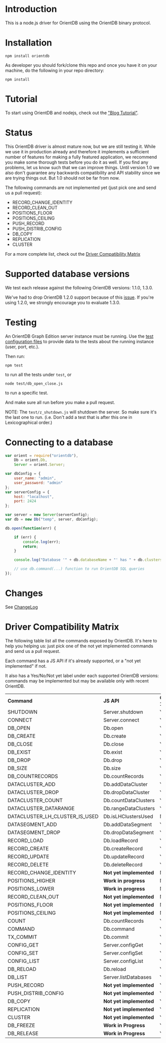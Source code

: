Introduction
========

This is a node.js driver for OrientDB using the OrientDB binary protocol.

Installation
========

```
npm install orientdb
```

As developer you should fork/clone this repo and once you have it on your machine, do the following in your repo directory:

```
npm install
```

Tutorial
========

To start using OrientDB and nodejs, check out the ["Blog Tutorial"](https://github.com/gabipetrovay/node-orientdb/wiki/Blog-Tutorial-with-ExpressJS-and-OrientDB).

Status
========

This OrientDB driver is almost mature now, but we are still testing it. While we use it in production already and therefore it implements a sufficient number of features for making a fully featured application, we recommend you make some thorough tests before you do it as well. If you find any problems, let us know such that we can improve things. Until version 1.0 we also don't guarantee any backwards compatibility and API stability since we are trying things out. But 1.0 should not be far from now.

The following commands are not implemented yet (just pick one and send us a pull request):

* RECORD_CHANGE_IDENTITY
* RECORD_CLEAN_OUT
* POSITIONS_FLOOR
* POSITIONS_CEILING
* PUSH_RECORD
* PUSH_DISTRIB_CONFIG
* DB_COPY
* REPLICATION
* CLUSTER

For a more complete list, check out the [Driver Compatibility Matrix](#driver-compatibility-matrix)

Supported database versions
========

We test each release against the following OrientDB versions: 1.1.0, 1.3.0.

We've had to drop OrientDB 1.2.0 support because of this [issue](https://github.com/nuvolabase/orientdb/issues/949). If you're using 1.2.0, we strongly encourage you to evaluate 1.3.0.

Testing
========

An OrientDB Graph Edition server instance must be running. Use the [test configuration files](https://github.com/gabipetrovay/node-orientdb/tree/master/config/test) to provide data to the tests about the running instance (user, port, etc.).

Then run:

`npm test`

to run all the tests under `test`, or

`node test/db_open_close.js`

to run a specific test.

And make sure all run before you make a pull request.

NOTE: The `test/z_shutdown.js` will shutdown the server. So make sure it's the last one to run. (i.e. Don't add a test that is after this one in Lexicographical order.)

Connecting to a database
========

```javascript
var orient = require("orientdb"),
    Db = orient.Db,
    Server = orient.Server;

var dbConfig = {
    user_name: "admin",
    user_password: "admin"
};
var serverConfig = {
    host: "localhost",
    port: 2424
};

var server = new Server(serverConfig);
var db = new Db("temp", server, dbConfig);

db.open(function(err) {

    if (err) {
        console.log(err);
        return;
    }

    console.log("Database '" + db.databaseName + "' has " + db.clusters.length + " clusters");

    // use db.command(...) function to run OrientDB SQL queries
});
```
 
Changes
========

See [ChangeLog](https://github.com/gabipetrovay/node-orientdb/blob/master/ChangeLog)

Driver Compatibility Matrix
========

The following table list all the commands exposed by OrientDB. It's here to help you helping us: just pick one of the not yet implemented commands and send us a pull request.

Each command has a JS API if it's already supported, or a "not yet implemented" if not.

It also has a Yes/No/Not yet label under each supported OrientDB versions: commands may be implemented but may be available only with recent OrientDB.

<table>
   <tbody>
      <tr>
         <td><strong>Command</strong></td>
         <td><strong>JS API</strong></td>
         <td><strong>OrientDB 1.1.0</strong></td>
         <td><strong>OrientDB 1.3.0</strong></td>
         <td><strong>OrientDB 1.4.0</strong></td>
      </tr>
      <tr>
         <td>SHUTDOWN</td>
         <td>Server.shutdown</td>
         <td>Yes</td>
         <td>Yes</td>
         <td>Yes</td>
      </tr>
      <tr>
         <td>CONNECT</td>
         <td>Server.connect</td>
         <td>Yes</td>
         <td>Yes</td>
         <td>Yes</td>
      </tr>
      <tr>
         <td>DB_OPEN</td>
         <td>Db.open</td>
         <td>Yes</td>
         <td>Yes</td>
         <td>Yes</td>
      </tr>
      <tr>
         <td>DB_CREATE</td>
         <td>Db.create</td>
         <td>Yes</td>
         <td>Yes</td>
         <td>Yes</td>
      </tr>
      <tr>
         <td>DB_CLOSE</td>
         <td>Db.close</td>
         <td>Yes</td>
         <td>Yes</td>
         <td>Yes</td>
      </tr>
      <tr>
         <td>DB_EXIST</td>
         <td>Db.exist</td>
         <td>Yes</td>
         <td>Yes</td>
         <td>Yes</td>
      </tr>
      <tr>
         <td>DB_DROP</td>
         <td>Db.drop</td>
         <td>Yes</td>
         <td>Yes</td>
         <td>Yes</td>
      </tr>
      <tr>
         <td>DB_SIZE</td>
         <td>Db.size</td>
         <td>Yes</td>
         <td>Yes</td>
         <td>Yes</td>
      </tr>
      <tr>
         <td>DB_COUNTRECORDS</td>
         <td>Db.countRecords</td>
         <td>Yes</td>
         <td>Yes</td>
         <td>Yes</td>
      </tr>
      <tr>
         <td>DATACLUSTER_ADD</td>
         <td>Db.addDataCluster</td>
         <td>Yes</td>
         <td>Yes</td>
         <td>Yes</td>
      </tr>
      <tr>
         <td>DATACLUSTER_DROP</td>
         <td>Db.dropDataCluster</td>
         <td>Yes</td>
         <td>Yes</td>
         <td>Yes</td>
      </tr>
      <tr>
         <td>DATACLUSTER_COUNT</td>
         <td>Db.countDataClusters</td>
         <td>Yes</td>
         <td>Yes</td>
         <td>Yes</td>
      </tr>
      <tr>
         <td>DATACLUSTER_DATARANGE</td>
         <td>Db.rangeDataClusters</td>
         <td>Yes</td>
         <td>Yes</td>
         <td>Yes</td>
      </tr>
      <tr>
         <td>DATACLUSTER_LH_CLUSTER_IS_USED</td>
         <td>Db.isLHClustersUsed</td>
         <td>No</td>
         <td>Yes</td>
         <td>Yes</td>
      </tr>
      <tr>
         <td>DATASEGMENT_ADD</td>
         <td>Db.addDataSegment</td>
         <td>Yes</td>
         <td>Yes</td>
         <td>Yes</td>
      </tr>
      <tr>
         <td>DATASEGMENT_DROP</td>
         <td>Db.dropDataSegment</td>
         <td>Yes</td>
         <td>Yes</td>
         <td>Yes</td>
      </tr>
      <tr>
         <td>RECORD_LOAD</td>
         <td>Db.loadRecord</td>
         <td>Yes</td>
         <td>Yes</td>
         <td>Yes</td>
      </tr>
      <tr>
         <td>RECORD_CREATE</td>
         <td>Db.createRecord</td>
         <td>Yes</td>
         <td>Yes</td>
         <td>Yes</td>
      </tr>
      <tr>
         <td>RECORD_UPDATE</td>
         <td>Db.updateRecord</td>
         <td>Yes</td>
         <td>Yes</td>
         <td>Yes</td>
      </tr>
      <tr>
         <td>RECORD_DELETE</td>
         <td>Db.deleteRecord</td>
         <td>Yes</td>
         <td>Yes</td>
         <td>Yes</td>
      </tr>
      <tr>
         <td>RECORD_CHANGE_IDENTITY</td>
         <td><strong>Not yet implemented</strong></td>
         <td>No</td>
         <td>Not yet</td>
         <td>Not yet</td>
      </tr>
      <tr>
         <td>POSITIONS_HIGHER</td>
         <td><strong>Work in progress</strong></td>
         <td>No</td>
         <td>Yes</td>
         <td><strong>Not yet</strong></td>
      </tr>
      <tr>
         <td>POSITIONS_LOWER</td>
         <td><strong>Work in progress</strong></td>
         <td>No</td>
         <td>Yes</td>
         <td><strong>Not yet</strong></td>
      </tr>
      <tr>
         <td>RECORD_CLEAN_OUT</td>
         <td><strong>Not yet implemented</strong></td>
         <td>No</td>
         <td>Not yet</td>
         <td>Not yet</td>
      </tr>
      <tr>
         <td>POSITIONS_FLOOR</td>
         <td><strong>Not yet implemented</strong></td>
         <td>No</td>
         <td>Not yet</td>
         <td>Not yet</td>
      </tr>
      <tr>
         <td>POSITIONS_CEILING</td>
         <td><strong>Not yet implemented</strong></td>
         <td>No</td>
         <td>Not yet</td>
         <td>Not yet</td>
      </tr>
      <tr>
         <td>COUNT</td>
         <td>Db.countRecords</td>
         <td>Yes</td>
         <td>Yes</td>
         <td>Yes</td>
      </tr>
      <tr>
         <td>COMMAND</td>
         <td>Db.command</td>
         <td>Yes</td>
         <td>Yes</td>
         <td>Yes</td>
      </tr>
      <tr>
         <td>TX_COMMIT</td>
         <td>Db.commit</td>
         <td>Yes</td>
         <td>Yes</td>
         <td>Yes</td>
      </tr>
      <tr>
         <td>CONFIG_GET</td>
         <td>Server.configGet</td>
         <td>Yes</td>
         <td>Yes</td>
         <td>Yes</td>
      </tr>
      <tr>
         <td>CONFIG_SET</td>
         <td>Server.configSet</td>
         <td>Yes</td>
         <td>Yes</td>
         <td>Yes</td>
      </tr>
      <tr>
         <td>CONFIG_LIST</td>
         <td>Server.configList</td>
         <td>Yes</td>
         <td>No</td>
         <td>Yes</td>
      </tr>
      <tr>
         <td>DB_RELOAD</td>
         <td>Db.reload</td>
         <td>Yes</td>
         <td>Yes</td>
         <td>Yes</td>
      </tr>
      <tr>
         <td>DB_LIST</td>
         <td>Server.listDatabases</td>
         <td>Yes</td>
         <td>Yes</td>
         <td>Yes</td>
      </tr>
      <tr>
         <td>PUSH_RECORD</td>
         <td><strong>Not yet implemented</strong></td>
         <td>Yes</td>
         <td>Yes</td>
         <td>Yes</td>
      </tr>
      <tr>
         <td>PUSH_DISTRIB_CONFIG</td>
         <td><strong>Not yet implemented</strong></td>
         <td>Yes</td>
         <td>Yes</td>
         <td>Yes</td>
      </tr>
      <tr>
         <td>DB_COPY</td>
         <td><strong>Not yet implemented</strong></td>
         <td>Yes</td>
         <td>Yes</td>
         <td>Yes</td>
      </tr>
      <tr>
         <td>REPLICATION</td>
         <td><strong>Not yet implemented</strong></td>
         <td>Yes</td>
         <td>Yes</td>
         <td>Yes</td>
      </tr>
      <tr>
         <td>CLUSTER</td>
         <td><strong>Not yet implemented</strong></td>
         <td>Yes</td>
         <td>Yes</td>
         <td>Yes</td>
      </tr>
      <tr>
         <td>DB_FREEZE</td>
         <td><strong>Work in Progress</strong></td>
         <td>Yes</td>
         <td>Yes</td>
         <td>Yes</td>
      </tr>
      <tr>
         <td>DB_RELEASE</td>
         <td><strong>Work in Progress</strong></td>
         <td>Yes</td>
         <td>Yes</td>
         <td>Yes</td>
      </tr>
   </tbody>
</table>
